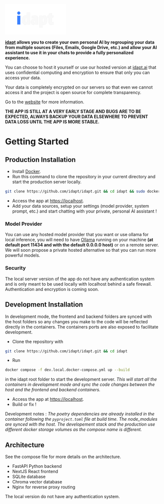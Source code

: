<picture>
  <source media="(prefers-color-scheme: dark)" srcset="./assets/idapt_logo_dark_transparent.png">
  <source media="(prefers-color-scheme: light)" srcset="./assets/idapt_logo_light_transparent.png">
  <img alt="Idapt Logo" src="./assets/idapt_logo_dark_transparent.png" width="200">
</picture>

**[idapt](https://idapt.ai) allows you to create your own personal AI by regrouping your data from multiple sources (Files, Emails, Google Drive, etc.) and allow your AI assistant to use it in your chats to provide a fully personalized experience.**

You can choose to host it yourself or use our hosted version at [idapt.ai](https://idapt.ai) that uses confidential computing and encryption to ensure that only you can access your data.

Your data is completely encrypted on our servers so that even we cannot access it and the project is open source for complete transparency.

Go to the [website](https://idapt.ai) for more information.

**THE APP IS STILL AT A VERY EARLY STAGE AND BUGS ARE TO BE EXPECTED, ALWAYS BACKUP YOUR DATA ELSEWHERE TO PREVENT DATA LOSS UNTIL THE APP IS MORE STABLE.**

# Getting Started

## Production Installation

- Install [Docker](https://docs.docker.com/get-started/get-docker/).
- Run this command to clone the repository in your current directory and start the production server locally.
```bash
git clone https://github.com/idapt/idapt.git && cd idapt && sudo docker compose up --build
```
- Access the app at [https://localhost](https://localhost).
- Add your data sources, setup your settings (model provider, system prompt, etc.) and start chatting with your private, personal AI assistant !

### Model Provider
You can use any hosted model provider that you want or use ollama for local inference, you will need to have [Ollama](https://ollama.com/) running on your machine **(at default port 11434 and with the default 0.0.0.0 host)** or on a remote server. We will soon propose a private hosted alternative so that you can run more powerful models.

### Security
The local server version of the app do not have any authentication system and is only meant to be used locally with localhost behind a safe firewall. Authentication and encryption is coming soon.

## Development Installation

In development mode, the frontend and backend folders are synced with the host folders so any changes you make to the code will be reflected directly in the containers.
The containers ports are also exposed to facilitate development.

- Clone the repository with 
```bash
git clone https://github.com/idapt/idapt.git && cd idapt
```
- Run 
```bash
docker compose -f dev.local.docker-compose.yml up --build
```
in the idapt root folder to start the development server.
*This will start all the containers in development mode and sync the code changes between the host and the frontend and backend containers.*
- Access the app at [https://localhost](https://localhost).
- Build or fix !

Development notes :
*The poetry dependencies are already installed in the container following the `pyproject.toml` file at build time.*
*The node_modules are synced with the host.*
*The developement stack and the production use different docker storage volumes as the compose name is different.*

## Architecture

See the compose file for more details on the architecture.
- FastAPI Python backend
- NextJS React frontend
- SQLite database
- Chroma vector database
- Nginx for reverse proxy routing

The local version do not have any authentication system.